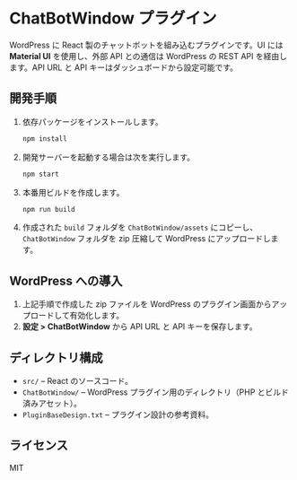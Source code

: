 # ChatBotWindow プラグイン

WordPress に React 製のチャットボットを組み込むプラグインです。UI には **Material UI** を使用し、外部 API との通信は WordPress の REST API を経由します。API URL と API キーはダッシュボードから設定可能です。

## 開発手順

1. 依存パッケージをインストールします。
   ```bash
   npm install
   ```
2. 開発サーバーを起動する場合は次を実行します。
   ```bash
   npm start
   ```
3. 本番用ビルドを作成します。
   ```bash
   npm run build
   ```
4. 作成された `build` フォルダを `ChatBotWindow/assets` にコピーし、`ChatBotWindow` フォルダを zip 圧縮して WordPress にアップロードします。

## WordPress への導入

1. 上記手順で作成した zip ファイルを WordPress のプラグイン画面からアップロードして有効化します。
2. **設定 > ChatBotWindow** から API URL と API キーを保存します。

## ディレクトリ構成

- `src/` – React のソースコード。
- `ChatBotWindow/` – WordPress プラグイン用のディレクトリ（PHP とビルド済みアセット）。
- `PluginBaseDesign.txt` – プラグイン設計の参考資料。

## ライセンス

MIT

